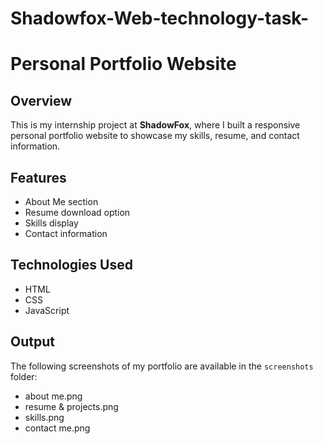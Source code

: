 # Shadowfox-Web-technology-task-

# Personal Portfolio Website  

## Overview  
This is my internship project at **ShadowFox**, where I built a responsive personal portfolio website to showcase my skills, resume, and contact information.  

## Features  
- About Me section  
- Resume download option  
- Skills display  
- Contact information  

## Technologies Used  
- HTML  
- CSS  
- JavaScript  

## Output  
The following screenshots of my portfolio are available in the `screenshots` folder:  
- about me.png  
- resume & projects.png  
- skills.png  
- contact me.png  
